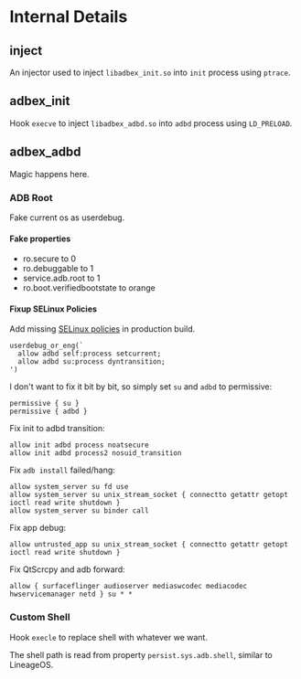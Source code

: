# Internal Details

## inject
An injector used to inject `libadbex_init.so` into `init` process using `ptrace`.

## adbex_init
Hook `execve` to inject `libadbex_adbd.so` into `adbd` process using `LD_PRELOAD`.

## adbex_adbd
Magic happens here.

### ADB Root
Fake current os as userdebug.

#### Fake properties
- ro.secure to 0
- ro.debuggable to 1
- service.adb.root to 1
- ro.boot.verifiedbootstate to orange

#### Fixup SELinux Policies
Add missing [SELinux policies](https://android.googlesource.com/platform/system/sepolicy/+/refs/heads/main/private/adbd.te) in production build.
```
userdebug_or_eng(`
  allow adbd self:process setcurrent;
  allow adbd su:process dyntransition;
')
```

I don't want to fix it bit by bit, so simply set `su` and `adbd` to permissive:
```
permissive { su }
permissive { adbd }
```

Fix init to adbd transition:
```
allow init adbd process noatsecure
allow init adbd process2 nosuid_transition
```

Fix `adb install` failed/hang:
```
allow system_server su fd use
allow system_server su unix_stream_socket { connectto getattr getopt ioctl read write shutdown }
allow system_server su binder call
```

Fix app debug:
```
allow untrusted_app su unix_stream_socket { connectto getattr getopt ioctl read write shutdown }
```

Fix QtScrcpy and adb forward:
```
allow { surfaceflinger audioserver mediaswcodec mediacodec hwservicemanager netd } su * *
```

### Custom Shell
Hook `execle` to replace shell with whatever we want.

The shell path is read from property `persist.sys.adb.shell`, similar to LineageOS.
